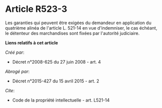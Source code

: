 # Article R523-3

Les garanties qui peuvent être exigées du demandeur en application du quatrième alinéa de l'article L. 521-14 en vue
d'indemniser, le cas échéant, le détenteur des marchandises sont fixées par l'autorité judiciaire.

**Liens relatifs à cet article**

_Créé par_:

  - Décret n°2008-625 du 27 juin 2008 - art. 4

_Abrogé par_:

  - Décret n°2015-427 du 15 avril 2015 - art. 2

_Cite_:

  - Code de la propriété intellectuelle - art. L521-14
